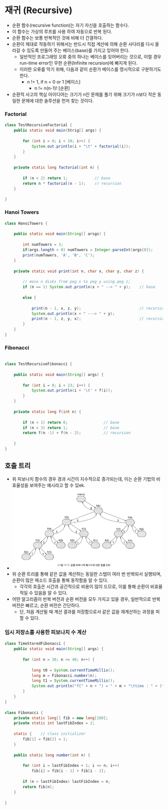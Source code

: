 # 재귀 (Recursive)

- 순환 함수(recursive function)는 자기 자신을 호출하는 함수다. 
- 이 함수는 가상의 루프를 사용 하여 자동으로 반복 된다.
- 순환 함수는 보통 반복적인 것에 비해 더 간결하다. 
- 순환이 제대로 작동하기 위해서는 반드시 직접 계산에 의해 순환 사다리를 다시 올라갈 수 있도록 만들어 주는 베이스(base)를 가지고 있어야 한다. 
  - 일반적인 프로그래밍 오류 중의 하나는 베이스를 잊어버리는 것으로, 이럴 경우 run-time error인 무한 순환(Infinite recursion)에 빠지게 된다. 
  - 이러한 오류를 막기 위해, 다음과 같이 순환가 베이스를 명시적으로 구분하기도 한다. 
    - n != 1, if n = 0 or 1 [베이스]
      - n != n(n-1)!    [순환]
- 순환적 사고의 핵심 아이디어는 크기가 n인 문제를 풀기 위해 크기가 n보다 작은 동일한 문제에 대한 솔루션을 먼저 찾는 것이다. 

### Factorial
```java
class TestRecursiveFactorial {
    public static void main(Strig[] args) {
        
        for (int i = 0; i < 10; i++) {
            System.out.println(i + "\t" + factorial(i));
        }
    }
    
    private static long factorial(int n) {
        
        if (n < 2) return 1;            // base
        return n * factorial(n - 1);    // recursion
    }
    
}
```

### Hanoi Towers
```java
class HanoiTowers {
    
    public static void main(String[] arsgs) {
        
        int numTowers = 3;
        if(args.length > 0) numTowers = Integer.parseInt(args[0]);
        print(numTowers, 'A', 'B', 'C');
    }
    
    private static void print(int n, char x, char y, char z) {
        
        // move n disks from peg x to peg y using peg z;
        if (n == 1) System.out.println(x + " --> " + y);    // base
      
        else {
            
            print(n - 1, x, z, y);                          // recursion
            System.out.println(x + " ---> " + y);
            print(n - 1, z, y, x);                          // recursion
        }
    }
}

```

### Fibonacci
```java

class TestRecursiveFibonacci {
    
    public static void main(String[] args) {

        for (int i = 0; i < 13; i++) {
            System.out.println(i + '\t' + f(i));
        }
    }
    
    private static long f(int n) {
    
        if (n < 1) return 0;                // base
        if (n < 3) return 1;                // base
        return f(n -1) + f(n - 2);          // recursion
            
    }
}
```

## 호출 트리
- 위 피보나치 함수의 경우 경과 시간이 지수적으로 증가되는데, 이는 순환 기법의 비효율성을 보여주는 예시라고 할 수 있ek.
- ![img.png](img.png)
- 위 순환 트리를 통해 같은 값을 계산하는 동일한 스탭이 여러 번 반복되서 실행되며, 순환이 많은 메소드 호출을 통해 동작함을 알 수 있다. 
  - 각각의 호출은 시간과 공간적으로 비용이 많이 드므로, 이를 통해 순환이 비효율적일 수 있음을 알 수 있다. 
- 어떤 알고리즘이 반복 버전과 순환 버전을 모두 가지고 있을 경우, 일반적으로 반복 버전은 빠르고, 순환 버전은 간단하다. 
  - 단, 처음 계산될 때 계산 결과를 저장함으로서 같은 값을 재계산하는 과정을 피할 수 있다. 
  
### 임시 저장소를 사용한 피보나치 수 계산
```java
class TimeStoredFibonacci {
    public static void main(String[] args) {
        
        for (int n = 30; n <= 40; n++) {
            
            long t0 = System.currentTimeMillis();
            long m = Fibonacci.number(n);
            long t1 = System.currentTimeMillis();
            System.out.println("f{" + n + ") = " + m + "\ttime : " + (t1 - t0));
        }
    }
}

class Fibonacci {
    private static long[] fib = new long[100];
    private static int lastFibIndex = 2;
    
    static {    // class initializer
        fib[1] = fib[2] = 1;
    }
    
    public static long number(int n) {
        
        for (int i = lastFibIndex + 1; i <= n; i++)
            fib[i] = fib[i - 1] + fib[i - 2];
        
        if (n > lastFibIndex) lastFibIndex = n;
        return fib[n];
    }
    
}
```